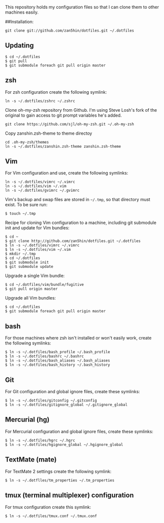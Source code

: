 This repository holds my configuration files so that I can clone them to other machines
easily.

##Installation:

    git clone git://github.com/zan5hin/dotfiles.git ~/.dotfiles
	
## Updating

    $ cd ~/.dotfiles
    $ git pull
    $ git submodule foreach git pull origin master

## zsh
For zsh configuration create the following symlink:

	ln -s ~/.dotfiles/zshrc ~/.zshrc
		
Clone oh-my-zsh repository from Github. I'm using Steve Losh's fork of the original to gain access to 
git prompt variables he's added.
	
    git clone https://github.com/sjl/oh-my-zsh.git ~/.oh-my-zsh
		
Copy zanshin.zsh-theme to theme directoy
	
    cd .oh-my-zsh/themes
	ln -s ~/.dotfiles/zanshin.zsh-theme zanshin.zsh-theme
	
## Vim
For Vim configuration and use, create the following symlinks:

    ln -s ~/.dotfiles/vimrc ~/.vimrc
    ln -s ~/.dotfiles/vim ~/.vim
    ln -s ~/.dotfiles/gvimrc ~/.gvimrc

Vim's backup and swap files are stored in `~/.tmp`, so that directory must exist. To be sure run:

    $ touch ~/.tmp

Recipe for cloning Vim configuration to a machine, including git submodule init and update for
Vim bundles:

    $ cd ~
    $ git clone http://github.com/zan5hin/dotfiles.git ~/.dotfiles
    $ ln -s ~/.dotfiles/vimrc ~/.vimrc
    $ ln -s ~/.dotfiles/vim ~/.vim
    $ mkdir ~/.tmp
    $ cd ~/.dotfiles
    $ git submodule init
    $ git submodule update

Upgrade a single Vim bundle:

    $ cd ~/.dotfiles/vim/bundle/fugitive
    $ git pull origin master

Upgrade all Vim bundles:

    $ cd ~/.dotfiles
    $ git submodule foreach git pull origin master

## bash
For those machines where zsh isn't installed or won't easily work, create the
following symlinks:

    $ ln -s ~/.dotfiles/bash_profile ~/.bash_profile
    $ ln -s ~/.dotfiles/bashrc ~/.bashrc
    $ ln -s ~/.dotfiles/bash_aliases ~/.bash_aliases
    $ ln -s ~/.dotfiles/bash_history ~/.bash_history

## Git
For Git configuration and global ignore files, create these symlinks:

    $ ln -s ~/.dotfiles/gitconfig ~/.gitconfig
    $ ln -s ~/.dotfiles/gitignore_global ~/.gitignore_global

## Mercurial (hg)
For Mercurial configuration and global ignore files, create these symlinks:

    $ ln -s ~/.dotfiles/hgrc ~/.hgrc
    $ ln -s ~/.dotfiles/hgignore_global ~/.hgignore_global

## TextMate (mate)
For TextMate 2 settings create the following symlink:

    $ ln -s ~/.dotflles/tm_properties ~/.tm_properties

## tmux (terminal multiplexer) configuration
For tmux configuration create this symlink:

    $ ln -s ~/.dotfiles/tmux.conf ~/.tmux.conf


